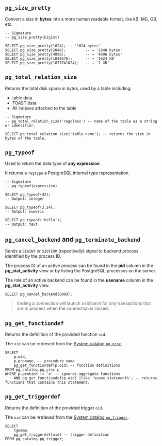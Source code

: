 ## `pg_size_pretty`
Convert a size in **bytes** into a more human readable format, like kB, MG, GB, etc.

```PostgreSQL
-- Signature
-- pg_size_pretty(bigint)

SELECT pg_size_pretty(1024); -- '1024 bytes'
SELECT pg_size_pretty(2048);         -- → '2048 bytes'
SELECT pg_size_pretty(4096);         -- → '4096 bytes'
SELECT pg_size_pretty(1048576);      -- → '1024 kB'
SELECT pg_size_pretty(1073741824);   -- → '1 GB'
```
## `pg_total_relation_size`
Returns the total disk space in bytes, used by a table including:
- table data
- TOAST data
- All indexes attached to the table
```PostgreSQL
-- Signature
-- pg_total_relation_size('regclass') -- name of the table as a string or identifier.

SELECT pg_total_relation_size('table_name'); -- returns the size in bytes of the table.
```
## `pg_typeof`
Used to return the data type of **any expression**.

It returns a `regtype` a PostgreSQL internal type representation.
```PostgreSQL
-- Signature
-- pg_typeof(expression)

SELECT pg_typeof(42);
-- Output: integer

SELECT pg_typeof(3.14);
-- Output: numeric

SELECT pg_typeof('hello');
-- Output: text
```
## `pg_cancel_backend` and `pg_terminate_backend`
Sends a `SIGINT` or `SIGTERM` (repectivelly) signal to backend process identified by the process ID.

The process ID of an active process can be found in the **pid** column in the **pg_stat_activity** view or by listing the PostgreSQL processes on the server.

The role of an active backend can be found in the **usename** column in the **pg_stat_activity** view.
```PostgreSQL
SELECT pg_cancel_backend(8000);
```

>Ending a connection will launch a rollback for any transactions that are in process when the connection is closed.
## `pg_get_functiondef`
Returns the definition of the provided function `oid`.

The `oid` can be retrieved from the [System catalog `pg_proc`](pg_catalog_pg_proc.md).
```PostgreSQL
SELECT
	p.oid,
	p.proname, -- procedure name
	pg_get_functiondef(p.oid) -- function definitions
FROM pg_catalog.pg_proc p
WHERE p.prokind != 'a' -- ignores aggregate functions
	AND pg_get_functiondef(p.oid) ilike '%some statement%'; -- returns functions that contains this statement.
```
## `pg_get_triggerdef`
Returns the definition of the provided trigger `oid`.

The `oid` can be retrieved from the [System catalog `pg_trigger`](pg_catalog_pg_trigger.md).
```PostgreSQL
SELECT
	tgname,
	pg_get_triggerdef(oid) -- trigger definition
FROM pg_catalog.pg_trigger;
```
